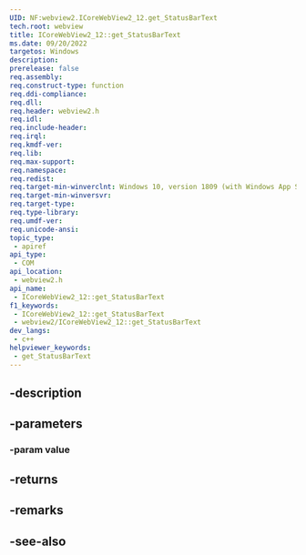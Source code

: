 ```yaml
---
UID: NF:webview2.ICoreWebView2_12.get_StatusBarText
tech.root: webview
title: ICoreWebView2_12::get_StatusBarText
ms.date: 09/20/2022
targetos: Windows
description: 
prerelease: false
req.assembly: 
req.construct-type: function
req.ddi-compliance: 
req.dll: 
req.header: webview2.h
req.idl: 
req.include-header: 
req.irql: 
req.kmdf-ver: 
req.lib: 
req.max-support: 
req.namespace: 
req.redist: 
req.target-min-winverclnt: Windows 10, version 1809 (with Windows App SDK 1.1 or later)
req.target-min-winversvr: 
req.target-type: 
req.type-library: 
req.umdf-ver: 
req.unicode-ansi: 
topic_type:
 - apiref
api_type:
 - COM
api_location:
 - webview2.h
api_name:
 - ICoreWebView2_12::get_StatusBarText
f1_keywords:
 - ICoreWebView2_12::get_StatusBarText
 - webview2/ICoreWebView2_12::get_StatusBarText
dev_langs:
 - c++
helpviewer_keywords:
 - get_StatusBarText
---
```


## -description

## -parameters

### -param value

## -returns

## -remarks

## -see-also

